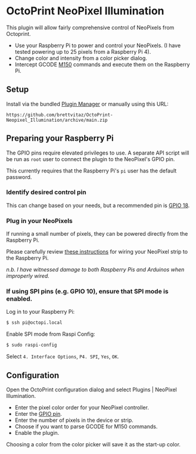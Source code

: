 # OctoPrint NeoPixel Illumination

This plugin will allow fairly comprehensive control of NeoPixels from Octoprint.

- Use your Raspberry Pi to power and control your NeoPixels. (I have tested powering up to 25 pixels from a Raspberry Pi 4).
- Change color and intensity from a color picker dialog.
- Intercept GCODE [M150](https://marlinfw.org/docs/gcode/M150.html) commands and execute them on the Raspberry Pi.

## Setup

Install via the bundled [Plugin Manager](https://docs.octoprint.org/en/master/bundledplugins/pluginmanager.html)
or manually using this URL:

    https://github.com/brettvitaz/OctoPrint-Neopixel_Illumination/archive/main.zip

## Preparing your Raspberry Pi

The GPIO pins require elevated privileges to use. A separate API script will be run as `root` user to connect the plugin to the NeoPixel's GPIO pin.

This currently requires that the Raspberry Pi's `pi` user has the default password.

### Identify desired control pin

This can change based on your needs, but a recommended pin is [GPIO 18](https://pinout.xyz/pinout/pin12_gpio18#).

### Plug in your NeoPixels

If running a small number of pixels, they can be powered directly from the Raspberry Pi.

Please carefully review [these instructions](https://learn.adafruit.com/neopixels-on-raspberry-pi/raspberry-pi-wiring) for wiring your NeoPixel strip to the Raspberry Pi.

*n.b. I have witnessed damage to both Raspberry Pis and Arduinos when improperly wired.*

### If using SPI pins (e.g. GPIO 10), ensure that SPI mode is enabled.

Log in to your Raspberry Pi:

```bash
$ ssh pi@octopi.local
```

Enable SPI mode from Raspi Config:

```bash
$ sudo raspi-config
```

Select `4. Interface Options`, `P4. SPI`, `Yes`, `OK`.

## Configuration

Open the OctoPrint configuration dialog and select Plugins | NeoPixel Illumination.

- Enter the pixel color order for your NeoPixel controller.
- Enter the [GPIO pin](https://pinout.xyz/).
- Enter the number of pixels in the device or strip.
- Choose if you want to parse GCODE for M150 commands.
- Enable the plugin.

Choosing a color from the color picker will save it as the start-up color.
